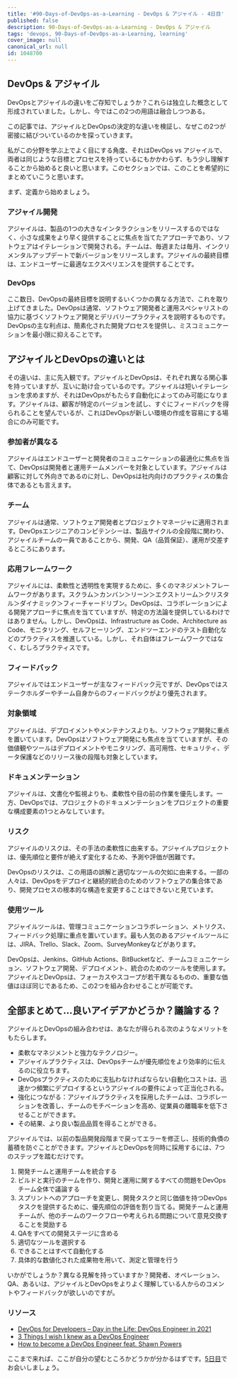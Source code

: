 ```yaml
---
title: '#90-Days-of-DevOps-as-a-Learning - DevOps & アジャイル - 4日目'
published: false
description: 90-Days-of-DevOps-as-a-Learning - DevOps & アジャイル
tags: 'devops, 90-Days-of-DevOps-as-a-Learning, learning'
cover_image: null
canonical_url: null
id: 1048700
---
```


## DevOps & アジャイル

DevOpsとアジャイルの違いをご存知でしょうか？これらは独立した概念として形成されていました。しかし、今ではこの2つの用語は融合しつつある。

この記事では、アジャイルとDevOpsの決定的な違いを検証し、なぜこの2つが密接に結びついているのかを探っていきます。

私がこの分野を学ぶ上でよく目にする角度、それはDevOps vs アジャイルで、両者は同じような目標とプロセスを持っているにもかかわらず、もう少し理解することから始めると良いと思います。このセクションでは、このことを希望的にまとめていこうと思います。

まず、定義から始めましょう。


### アジャイル開発

アジャイルは、製品の1つの大きなインタラクションをリリースするのではなく、小さな成果をより早く提供することに焦点を当てたアプローチであり、ソフトウェアはイテレーションで開発される。チームは、毎週または毎月、インクリメンタルアップデートで新バージョンをリリースします。アジャイルの最終目標は、エンドユーザーに最適なエクスペリエンスを提供することです。

### DevOps

ここ数日、DevOpsの最終目標を説明するいくつかの異なる方法で、これを取り上げてきました。DevOpsは通常、ソフトウェア開発者と運用スペシャリストの協力に基づくソフトウェア開発とデリバリープラクティスを説明するものです。DevOpsの主な利点は、簡素化された開発プロセスを提供し、ミスコミュニケーションを最小限に抑えることです。

## アジャイルとDevOpsの違いとは

その違いは、主に先入観です。アジャイルとDevOpsは、それぞれ異なる関心事を持っていますが、互いに助け合っているのです。アジャイルは短いイテレーションを求めますが、それはDevOpsがもたらす自動化によってのみ可能になります。アジャイルは、顧客が特定のバージョンを試し、すぐにフィードバックを得られることを望んでいるが、これはDevOpsが新しい環境の作成を容易にする場合にのみ可能です。

### 参加者が異なる

アジャイルはエンドユーザーと開発者のコミュニケーションの最適化に焦点を当て、DevOpsは開発者と運用チームメンバーを対象としています。アジャイルは顧客に対して外向きであるのに対し、DevOpsは社内向けのプラクティスの集合体であるとも言えます。

### チーム

アジャイルは通常、ソフトウェア開発者とプロジェクトマネージャに適用されます。DevOpsエンジニアのコンピテンシーは、製品サイクルの全段階に関わり、アジャイルチームの一員であることから、開発、QA（品質保証）、運用が交差するところにあります。

### 応用フレームワーク

アジャイルには、柔軟性と透明性を実現するために、多くのマネジメントフレームワークがあります。スクラム＞カンバン＞リーン＞エクストリーム＞クリスタル＞ダイナミック＞フィーチャードリブン。DevOpsは、コラボレーションによる開発アプローチに焦点を当てていますが、特定の方法論を提供しているわけではありません。しかし、DevOpsは、Infrastructure as Code、Architecture as Code、モニタリング、セルフヒーリング、エンドツーエンドのテスト自動化などのプラクティスを推進している。しかし、それ自体はフレームワークではなく、むしろプラクティスです。

### フィードバック

アジャイルではエンドユーザーが主なフィードバック元ですが、DevOpsではステークホルダーやチーム自身からのフィードバックがより優先されます。

### 対象領域

アジャイルは、デプロイメントやメンテナンスよりも、ソフトウェア開発に重点を置いています。DevOpsはソフトウェア開発にも焦点を当てていますが、その価値観やツールはデプロイメントやモニタリング、高可用性、セキュリティ、データ保護などのリリース後の段階も対象としています。

### ドキュメンテーション

アジャイルは、文書化や監視よりも、柔軟性や目の前の作業を優先します。一方、DevOpsでは、プロジェクトのドキュメンテーションをプロジェクトの重要な構成要素の1つとみなしています。

### リスク

アジャイルのリスクは、その手法の柔軟性に由来する。アジャイルプロジェクトは、優先順位と要件が絶えず変化するため、予測や評価が困難です。

DevOpsのリスクは、この用語の誤解と適切なツールの欠如に由来する。一部の人々は、DevOpsをデプロイと継続的統合のためのソフトウェアの集合体であり、開発プロセスの根本的な構造を変更することはできないと見ています。

### 使用ツール

アジャイルツールは、管理コミュニケーションコラボレーション、メトリクス、フィードバック処理に重点を置いています。最も人気のあるアジャイルツールには、JIRA、Trello、Slack、Zoom、SurveyMonkeyなどがあります。

DevOpsは、Jenkins、GitHub Actions、BitBucketなど、チームコミュニケーション、ソフトウェア開発、デプロイメント、統合のためのツールを使用します。アジャイルとDevOpsは、フォーカスやスコープが若干異なるものの、重要な価値はほぼ同じであるため、この2つを組み合わせることが可能です。

## 全部まとめて...良いアイデアかどうか？議論する？

アジャイルとDevOpsの組み合わせは、あなたが得られる次のようなメリットをもたらします。

- 柔軟なマネジメントと強力なテクノロジー。
- アジャイルプラクティスは、DevOpsチームが優先順位をより効率的に伝えるのに役立ちます。
- DevOpsプラクティスのために支払わなければならない自動化コストは、迅速かつ頻繁にデプロイするというアジャイルの要件によって正当化される。
- 強化につながる：アジャイルプラクティスを採用したチームは、コラボレーションを改善し、チームのモチベーションを高め、従業員の離職率を低下させることができます。
- その結果、より良い製品品質を得ることができる。

アジャイルでは、以前の製品開発段階まで戻ってエラーを修正し、技術的負債の蓄積を防ぐことができます。アジャイルとDevOpsを同時に採用するには、7つのステップを踏むだけです。

1. 開発チームと運用チームを統合する
2. ビルドと実行のチームを作り、開発と運用に関するすべての問題をDevOpsチーム全体で議論する
3. スプリントへのアプローチを変更し、開発タスクと同じ価値を持つDevOpsタスクを提供するために、優先順位の評価を割り当てる。開発チームと運用チームが、他のチームのワークフローや考えられる問題について意見交換することを奨励する
4. QAをすべての開発ステージに含める
5. 適切なツールを選択する
6. できることはすべて自動化する
7. 具体的な数値化された成果物を用いて、測定と管理を行う

いかがでしょうか？異なる見解を持っていますか？開発者、オペレーション、QA、あるいは、アジャイルとDevOpsをよりよく理解している人からのコメントやフィードバックが欲しいのですが。

### リソース

-   [DevOps for Developers – Day in the Life: DevOps Engineer in 2021](https://www.youtube.com/watch?v=2JymM0YoqGA)
-   [3 Things I wish I knew as a DevOps Engineer](https://www.youtube.com/watch?v=udRNM7YRdY4)
-   [How to become a DevOps Engineer feat. Shawn Powers](https://www.youtube.com/watch?v=kDQMjAQNvY4)

ここまで来れば、ここが自分の望むところかどうかが分かるはずです。[5日目](day05.md)でお会いしましょう。
